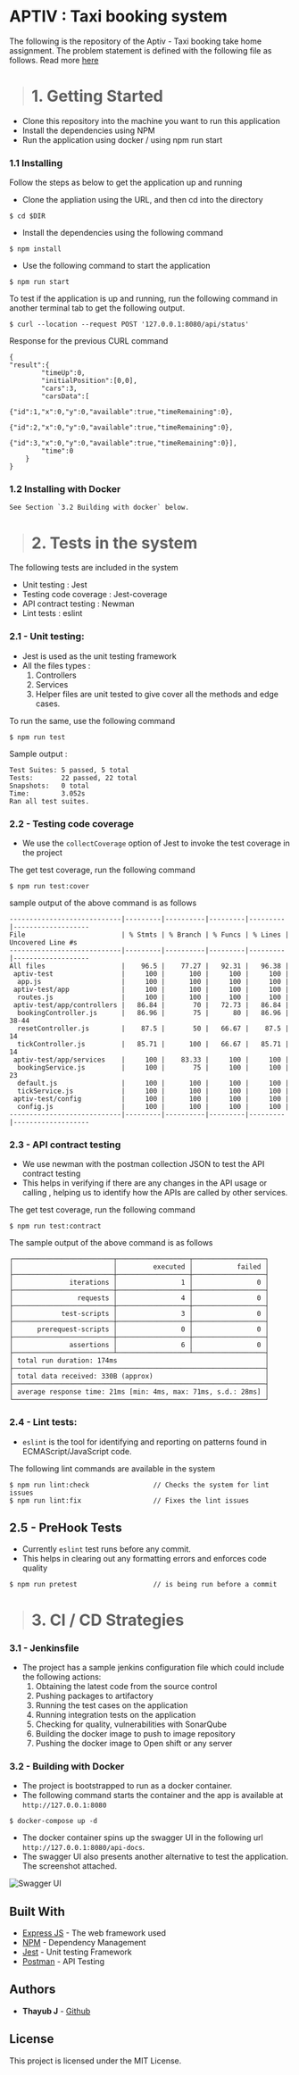
# APTIV : Taxi booking system

The following is the repository of the Aptiv - Taxi booking take home assignment.
The problem statement is defined with the following file as follows.
Read more [here](./README2.md)


># 1. Getting Started

- Clone this repository into the machine you want to run this application
- Install the dependencies using NPM
- Run the application using docker / using npm run start

### 1.1 Installing

Follow the steps as below to get the application up and running

- Clone the appliation using the URL, and then cd into the directory
```
$ cd $DIR
```
- Install the dependencies using the following command
```
$ npm install
```
- Use the following command to start the application
```
$ npm run start
```


To test if the application is up and running, run the following command in another terminal tab to get
the following output.
```
$ curl --location --request POST '127.0.0.1:8080/api/status'
```
Response for the previous CURL command
```
{
"result":{
        "timeUp":0,
        "initialPosition":[0,0],
        "cars":3,
        "carsData":[
                    {"id":1,"x":0,"y":0,"available":true,"timeRemaining":0},
                    {"id":2,"x":0,"y":0,"available":true,"timeRemaining":0},
                    {"id":3,"x":0,"y":0,"available":true,"timeRemaining":0}],
        "time":0
    }
}
```
### 1.2 Installing with Docker
```
See Section `3.2 Building with docker` below.
```
#
># 2. Tests in the system

The following tests are included in the system
- Unit testing : Jest
- Testing code coverage : Jest-coverage
- API contract testing : Newman
- Lint tests : eslint

### 2.1 - Unit testing:
- Jest is used as the unit testing framework
- All the files types :
    1. Controllers
    2. Services
    3. Helper
    files are unit tested to give cover all the methods and edge cases.

To run the same, use the following command
```
$ npm run test
```
Sample output :
```
Test Suites: 5 passed, 5 total
Tests:       22 passed, 22 total
Snapshots:   0 total
Time:        3.052s
Ran all test suites.
```
### 2.2 - Testing code coverage
- We use the `collectCoverage` option of Jest to invoke the test coverage in the project

The get test coverage, run the following command
```
$ npm run test:cover
```

sample output of the above command is as follows
```
----------------------------|---------|----------|---------|---------|-------------------
File                        | % Stmts | % Branch | % Funcs | % Lines | Uncovered Line #s
----------------------------|---------|----------|---------|---------|-------------------
All files                   |    96.5 |    77.27 |   92.31 |   96.38 |
 aptiv-test                 |     100 |      100 |     100 |     100 |
  app.js                    |     100 |      100 |     100 |     100 |
 aptiv-test/app             |     100 |      100 |     100 |     100 |
  routes.js                 |     100 |      100 |     100 |     100 |
 aptiv-test/app/controllers |   86.84 |       70 |   72.73 |   86.84 |
  bookingController.js      |   86.96 |       75 |      80 |   86.96 | 38-44
  resetController.js        |    87.5 |       50 |   66.67 |    87.5 | 14
  tickController.js         |   85.71 |      100 |   66.67 |   85.71 | 14
 aptiv-test/app/services    |     100 |    83.33 |     100 |     100 |
  bookingService.js         |     100 |       75 |     100 |     100 | 23
  default.js                |     100 |      100 |     100 |     100 |
  tickService.js            |     100 |      100 |     100 |     100 |
 aptiv-test/config          |     100 |      100 |     100 |     100 |
  config.js                 |     100 |      100 |     100 |     100 |
----------------------------|---------|----------|---------|---------|-------------------
```
### 2.3 - API contract testing
- We use newman with the postman collection JSON to test the API contract testing
- This helps in verifying if there are any changes in the API usage or calling , helping us to
identify how the APIs are called by other services.

The get test coverage, run the following command
```
$ npm run test:contract
```
The sample output of the above command is as follows
```
┌─────────────────────────┬──────────────────┬──────────────────┐
│                         │         executed │           failed │
├─────────────────────────┼──────────────────┼──────────────────┤
│              iterations │                1 │                0 │
├─────────────────────────┼──────────────────┼──────────────────┤
│                requests │                4 │                0 │
├─────────────────────────┼──────────────────┼──────────────────┤
│            test-scripts │                3 │                0 │
├─────────────────────────┼──────────────────┼──────────────────┤
│      prerequest-scripts │                0 │                0 │
├─────────────────────────┼──────────────────┼──────────────────┤
│              assertions │                6 │                0 │
├─────────────────────────┴──────────────────┴──────────────────┤
│ total run duration: 174ms                                     │
├───────────────────────────────────────────────────────────────┤
│ total data received: 330B (approx)                            │
├───────────────────────────────────────────────────────────────┤
│ average response time: 21ms [min: 4ms, max: 71ms, s.d.: 28ms] │
└───────────────────────────────────────────────────────────────┘
```

### 2.4 - Lint tests:
- `eslint` is the tool for identifying and reporting on patterns found in ECMAScript/JavaScript code.

The following lint commands are available in the system
```
$ npm run lint:check                // Checks the system for lint issues
$ npm run lint:fix                  // Fixes the lint issues
```


## 2.5 - PreHook Tests
- Currently `eslint` test runs before any commit.
- This helps in clearing out any formatting errors and enforces code quality
```
$ npm run pretest                   // is being run before a commit
```
#


># 3. CI / CD Strategies
### 3.1 - Jenkinsfile
- The project has a sample jenkins configuration file which could include the following actions:
    1. Obtaining the latest code from the source control
    2. Pushing packages to artifactory
    3. Running the test cases on the application
    4. Running integration tests on the application
    5. Checking for quality, vulnerabilities with SonarQube
    6. Building the docker image to push to image repository
    7. Pushing the docker image to Open shift or any server

### 3.2 - Building with Docker
- The project is bootstrapped to run as a docker container.
- The following command starts the container and the app is available at `http://127.0.0.1:8080`
```
$ docker-compose up -d
```

- The docker container spins up the swagger UI in the following url `http://127.0.0.1:8080/api-docs`.
- The swagger UI also presents another alternative to test the application.
 The screenshot attached.

![Swagger UI](./docs/swagger_ui.png)



## Built With

* [Express JS](https://expressjs.com/) - The web framework used
* [NPM](https://www.npmjs.com/) - Dependency Management
* [Jest](https://jestjs.io/) - Unit testing Framework
* [Postman](https://www.postman.com/) - API Testing


## Authors
* **Thayub J**  - [Github](https://github.com/thayub)

## License
This project is licensed under the MIT License.
